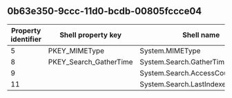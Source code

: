 ## 0b63e350-9ccc-11d0-bcdb-00805fccce04

Property identifier | Shell property key | Shell name | Alias
--- | --- | --- | ---
5 | PKEY_MIMEType | System.MIMEType | 
8 | PKEY_Search_GatherTime | System.Search.GatherTime | 
9 |  | System.Search.AccessCount | 
11 |  | System.Search.LastIndexedTotalTime | 

